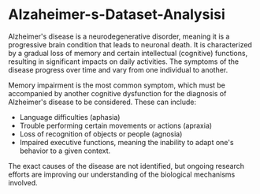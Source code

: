 # Alzaheimer-s-Dataset-Analysisi

Alzheimer's disease is a neurodegenerative disorder, meaning it is a progressive brain condition that leads to neuronal death. It is characterized by a gradual loss of memory and certain intellectual (cognitive) functions, resulting in significant impacts on daily activities. The symptoms of the disease progress over time and vary from one individual to another.

Memory impairment is the most common symptom, which must be accompanied by another cognitive dysfunction for the diagnosis of Alzheimer's disease to be considered. These can include:

- Language difficulties (aphasia)
- Trouble performing certain movements or actions (apraxia)
- Loss of recognition of objects or people (agnosia)
- Impaired executive functions, meaning the inability to adapt one's behavior to a given context.

The exact causes of the disease are not identified, but ongoing research efforts are improving our understanding of the biological mechanisms involved.
